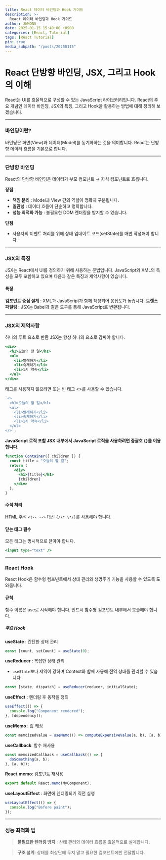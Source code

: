 ```yaml
---
title: React 데이터 바인딩과 Hook 가이드
description: >-
  React 데이터 바인딩과 Hook 가이드
author: JWHONG
date: 2025-01-15 15:40:00 +0900
categories: [React, Tutorial]
tags: [React Tutorial]
pin: true
media_subpath: "/posts/20250115"
---
```


# React 단방향 바인딩, JSX, 그리고 Hook의 이해

React는 UI를 효율적으로 구성할 수 있는 JavaScript 라이브러리입니다.
React의 주요 개념인 데이터 바인딩, JSX의 특징, 그리고 Hook을 활용하는 방법에 대해 정리해 보겠습니다.

---

### 바인딩이란?

바인딩은 화면(View)과 데이터(Model)를 동기화하는 것을 의미합니다. React는 단방향 데이터 흐름을 기본으로 합니다.

---

### 단방향 바인딩

React의 단방향 바인딩은 데이터가 부모 컴포넌트 → 자식 컴포넌트로 흐릅니다.

**장점**

- **책임 분리** : Model과 View 간의 역할이 명확히 구분됩니다.
- **일관성** : 데이터 흐름이 단순하고 명확합니다.
- **성능 최적화 가능** : 불필요한 DOM 렌더링을 방지할 수 있습니다.

**단점**

- 사용자의 이벤트 처리를 위해 상태 업데이트 코드(setState)를 매번 작성해야 합니다.

---

### JSX의 특징

JSX는 React에서 UI를 정의하기 위해 사용하는 문법입니다. JavaScript와 XML의 특성을 모두 포함하고 있으며 다음과 같은 특징과 제약사항이 있습니다.

#### 특징

**컴포넌트 중심 설계** : XML과 JavaScript가 함께 작성되어 응집도가 높습니다.
**트랜스파일링** : JSX는 Babel과 같은 도구를 통해 JavaScript로 변환됩니다.

---

### JSX의 제약사항

하나의 루트 요소로 반환
JSX는 항상 하나의 요소로 감싸야 합니다.

```jsx
<div>
  <h1>오늘의 할 일</h1>
  <ul>
    <li>빨래하기</li>
    <li>숙제하기</li>
    <li>1시 약속</li>
  </ul>
</div>
```

<div> 태그를 사용하지 않으려면 <React.Fragment> 또는 빈 태그 <>를 사용할 수 있습니다.

```jsx
`<>
  <h1>오늘의 할 일</h1>
  <ul>
    <li>빨래하기</li>
    <li>숙제하기</li>
    <li>1시 약속</li>
  </ul>
</>`;
```

**JavaScript 로직 포함
JSX 내부에서 JavaScript 로직을 사용하려면 중괄호 {}를 이용합니다.**

```jsx
function Container({ children }) {
  const title = "오늘의 할 일";
  return (
    <div>
      <h1>{title}</h1>
      {children}
    </div>
  );
}
```

#### 주석 처리

HTML 주석 `<!-- -->` 대신 `{/\* \*/}`를 사용해야 합니다.

#### 닫는 태그 필수

모든 태그는 명시적으로 닫아야 합니다.

```jsx
<input type="text" />
```

---

### React Hook

React Hook은 함수형 컴포넌트에서 상태 관리와 생명주기 기능을 사용할 수 있도록 도와줍니다.

#### 규칙

함수 이름은 use로 시작해야 합니다.
반드시 함수형 컴포넌트 내부에서 호출해야 합니다.

##### 주요 Hook

**useState** : 간단한 상태 관리

```jsx
const [count, setCount] = useState(0);
```

**useReducer** : 복잡한 상태 관리

- `useState`보다 제약이 강하며 Context와 함께 사용해 전역 상태를 관리할 수 있습니다.

```jsx
const [state, dispatch] = useReducer(reducer, initialState);
```

**useEffect** : 렌더링 후 동작을 정의

```jsx
useEffect(() => {
  console.log("Component rendered");
}, [dependency]);
```

**useMemo** : 값 캐싱

```jsx
const memoizedValue = useMemo(() => computeExpensiveValue(a, b), [a, b]);
```

**useCallback**: 함수 재사용

```jsx
const memoizedCallback = useCallback(() => {
  doSomething(a, b);
}, [a, b]);
```

**React.memo**: 컴포넌트 재사용

```jsx
export default React.memo(MyComponent);
```

**useLayoutEffect** : 화면에 렌더링되기 직전 실행

```jsx
useLayoutEffect(() => {
  console.log("Before paint");
});
```

---

### 성능 최적화 팁

> **불필요한 렌더링 방지** : 상태 관리와 데이터 흐름을 효율적으로 설계합니다.

> **구조 설계**: 상태를 최상단에 두지 말고 필요한 컴포넌트에만 전달합니다.
